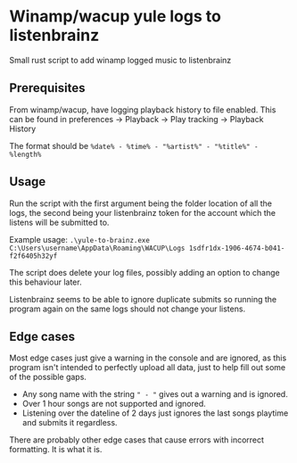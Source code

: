 # Winamp/wacup yule logs to listenbrainz 

Small rust script to add winamp logged music to listenbrainz

## Prerequisites

From winamp/wacup, have logging playback history to file enabled. This can be found in preferences -> Playback -> Play tracking -> Playback History

The format should be `%date% - %time% - "%artist%" - "%title%" - %length%`

## Usage

Run the script with the first argument being the folder location of all the logs, the second being your listenbrainz token for the account which the listens will be submitted to.

Example usage:
`.\yule-to-brainz.exe C:\Users\username\AppData\Roaming\WACUP\Logs 1sdfr1dx-1906-4674-b041-f2f6405h32yf`

The script does delete your log files, possibly adding an option to change this behaviour later.

Listenbrainz seems to be able to ignore duplicate submits so running the program again on the same logs should not change your listens.

## Edge cases

Most edge cases just give a warning in the console and are ignored, as this program isn't intended to perfectly upload all data, just to help fill out some of the possible gaps.

- Any song name with the string `" - "` gives out a warning and is ignored. 
- Over 1 hour songs are not supported and ignored.
- Listening over the dateline of 2 days just ignores the last songs playtime and submits it regardless.

There are probably other edge cases that cause errors with incorrect formatting. It is what it is.
